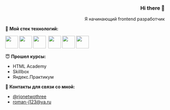 <div align='right'>
  <h3>Hi there 👋</h3>
  Я начинающий frontend разработчик 
</div>

:space_invader:	**Мой стек технологий:**

<img src="https://cdn.jsdelivr.net/gh/devicons/devicon/icons/html5/html5-original.svg" width='40' height='40' />&nbsp;<img src="https://cdn.jsdelivr.net/gh/devicons/devicon/icons/css3/css3-original.svg" width='40' height='40'/>&nbsp;<img src="https://cdn.jsdelivr.net/gh/devicons/devicon/icons/typescript/typescript-original.svg" width='40' height='40'/>
&nbsp;<img src="https://cdn.jsdelivr.net/gh/devicons/devicon/icons/javascript/javascript-original.svg" width='40' height='40' />&nbsp;<img src="https://cdn.jsdelivr.net/gh/devicons/devicon/icons/vuejs/vuejs-original.svg" width='40' height='40'/>&nbsp;<img src="https://cdn.jsdelivr.net/gh/devicons/devicon/icons/nuxtjs/nuxtjs-original.svg" width='40' height='40' />

:innocent:	**Прошел курсы:**
- HTML Academy
- Skillbox
- Яндекс.Практикум

:speech_balloon:	**Контакты для связи со мной:**
- [@rjonetwothree](https://t.me.rjonetwothree)
- roman-j123@ya.ru
